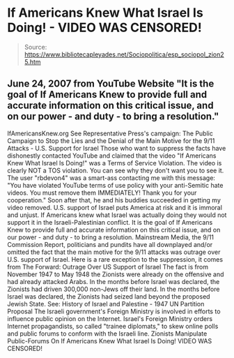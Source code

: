 # If Americans Knew What Israel Is Doing! - VIDEO WAS CENSORED!

> Source: https://www.bibliotecapleyades.net/Sociopolitica/esp_sociopol_zion25.htm

June 24, 2007
from
YouTube Website
"It is the goal of If Americans Knew to provide full and accurate
information on this critical issue, and on our power - and duty - to
bring a resolution."
-
IfAmericansKnew.org
See Representative Press's campaign:
The Public Campaign to Stop the Lies and the Denial of
the Main Motive for the 9/11 Attacks - U.S. Support for Israel
Those who want to suppress the facts have
dishonestly contacted YouTube and claimed that the video "If Americans Knew
What Israel Is Doing!" was a Terms of Service Violation. The video is
clearly NOT a TOS violation. You can see why they don't want you to see it.
The user "rbdevon4" was a smart-ass contacting me
with this message:
"You have violated YouTube terms of use
policy with your anti-Semitic hate videos. You must remove them
IMMEDIATELY! Thank you for your cooperation."
Soon after that, he and his buddies succeeded in
getting my video removed.
U.S. support of Israel puts America at risk and
it is immoral and unjust. If Americans knew what Israel was actually doing
they would not support it in the Israeli-Palestinian conflict. It is the
goal of If Americans Knew to provide full and accurate information on this
critical issue, and on our power - and duty - to bring a resolution.
Mainstream Media, the 9/11 Commission Report,
politicians and pundits have all downplayed and/or omitted the fact that the
main motive for the 9/11 attacks was outrage over U.S. support of Israel.
Here is a rare exception to the suppression, it
comes from The Forward:
Outrage Over US Support of Israel
The fact is from November 1947 to May 1948 the
Zionists were already on the offensive and had already attacked Arabs. In
the months before Israel was declared, the Zionists had driven 300,000
non-Jews off their land. In the months before Israel was declared, the
Zionists had seized land beyond the proposed Jewish State.
See:
History of Israel and Palestine - 1947 UN Partition
Proposal
The Israeli government's Foreign Ministry is involved in efforts to
influence public opinion on the Internet. Israel's Foreign Ministry orders
Internet propagandists, so called "trainee diplomats," to skew online polls
and public forums to conform with the Israeli line.
Zionists Manipulate Public-Forums On
If Americans Knew What Israel Is Doing!
VIDEO WAS CENSORED!
